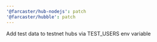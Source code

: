 ```yaml
---
'@farcaster/hub-nodejs': patch
'@farcaster/hubble': patch
---
```


Add test data to testnet hubs via TEST_USERS env variable
